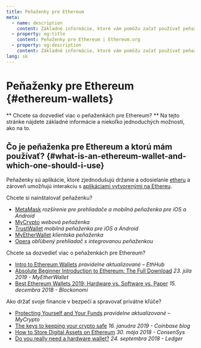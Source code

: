 ```yaml
---
title: Peňaženky pre Ethereum
meta:
  - name: description
    content: Základné informácie, ktoré vám pomôžu začať používať peňaženky pre Ethereum.
  - property: og:title
    content: Peňaženky pre Ethereum | Ethereum.org
  - property: og:description
    content: Základné informácie, ktoré vám pomôžu začať používať peňaženky pre Ethereum.
lang: sk
---
```


# Peňaženky pre Ethereum {#ethereum-wallets}

<div class="featured">

** Chcete sa dozvedieť viac o peňaženkách pre Ethereum? ** Na tejto stránke nájdete základné informácie a niekoľko jednoduchých možností, ako na to.

</div>

## Čo je peňaženka pre Ethereum a ktorú mám používať? {#what-is-an-ethereum-wallet-and-which-one-should-i-use}

Peňaženky sú aplikácie, ktoré zjednodušujú držanie a odosielanie [etheru](/eth/) a zároveň umožňujú interakciu s [aplikáciami vytvorenými na Ethereu](/dapps/).

Chcete si nainštalovať peňaženku?

- [MetaMask](https://metamask.io) _rozšírenie pre prehliadače a mobilná peňaženka pre iOS a Android_
- [MyCrypto](https://mycrypto.com) _webová peňaženka_
- [TrustWallet](https://trustwallet.com/) _mobilná peňaženka pre iOS a Android_
- [MyEtherWallet](https://www.myetherwallet.com/) _klientska peňaženka_
- [Opera](https://www.opera.com/crypto) _obľúbený prehliadač s integrovanou peňaženkou_

Chcete sa dozvedieť viac o peňaženkách pre Ethereum?

- [Intro to Ethereum Wallets](https://docs.ethhub.io/using-ethereum/wallets/intro-to-ethereum-wallets/) _pravidelne aktualizované – EthHub_
- [Absolute Beginner Introduction to Ethereum: The Full Download](https://www.mewtopia.com/absolute-beginners-guide/) _23. júla 2019 - MyEtherWallet_
- [Best Ethereum Wallets 2019: Hardware vs. Software vs. Paper](https://blockonomi.com/best-ethereum-wallets/) _15. decembra 2018 - Blockonomi_

Ako držať svoje financie v bezpečí a spravovať privátne kľúče?

- [Protecting Yourself and Your Funds](https://support.mycrypto.com/staying-safe/protecting-yourself-and-your-funds) _pravidelne aktualizované – MyCrypto_
- [The keys to keeping your crypto safe](https://blog.coinbase.com/the-keys-to-keeping-your-crypto-safe-96d497cce6cf) _16. januára 2019 - Coinbase blog_
- [How to Store Digital Assets on Ethereum](https://media.consensys.net/how-to-store-digital-assets-on-ethereum-a2bfdcf66bd0) _30. mája 2018 - ConsenSys_
- [Do you really need a hardware wallet?](https://medium.com/ledger-on-security-and-blockchain/ledger-101-part-1-do-you-really-need-a-hardware-wallet-7f5abbadd945) _24. septembra 2018 - Ledger_
